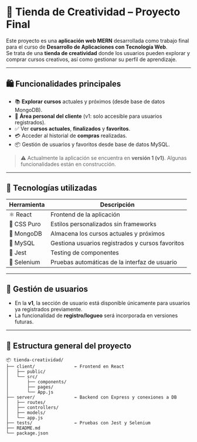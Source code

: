 # 🎨 Tienda de Creatividad – Proyecto Final

Este proyecto es una **aplicación web MERN** desarrollada como trabajo final para el curso de **Desarrollo de Aplicaciones con Tecnología Web**.  
Se trata de una **tienda de creatividad** donde los usuarios pueden explorar y comprar cursos creativos, así como gestionar su perfil de aprendizaje.

---

## 🛍️ Funcionalidades principales

- 📚 **Explorar cursos** actuales y próximos (desde base de datos MongoDB).
- 👤 **Área personal del cliente** (v1: solo accesible para usuarios registrados).
- ✅ Ver **cursos actuales**, **finalizados** y **favoritos**.
- 💳 Acceder al historial de **compras** realizadas.
- 📦 Gestión de usuarios y favoritos desde base de datos MySQL.

> ⚠️ Actualmente la aplicación se encuentra en **versión 1 (v1)**. Algunas funcionalidades están en construcción.

---

## 🧪 Tecnologías utilizadas

| Herramienta | Descripción |
|-------------|-------------|
| ⚛️ React     | Frontend de la aplicación |
| 🎨 CSS Puro | Estilos personalizados sin frameworks |
| 🍃 MongoDB  | Almacena los cursos actuales y próximos |
| 🐬 MySQL    | Gestiona usuarios registrados y cursos favoritos |
| 🧪 Jest     | Testing de componentes |
| 🧭 Selenium | Pruebas automáticas de la interfaz de usuario |

---

## 🔐 Gestión de usuarios

- En la **v1**, la sección de usuario está disponible únicamente para usuarios ya registrados previamente.
- La funcionalidad de **registro/logueo** será incorporada en versiones futuras.

---

## 📁 Estructura general del proyecto

```plaintext
📦 tienda-creatividad/
├── client/               ← Frontend en React
│   ├── public/
│   └── src/
│       ├── components/
│       ├── pages/
│       └── App.js
├── server/               ← Backend con Express y conexiones a DB
│   ├── routes/
│   ├── controllers/
│   ├── models/
│   └── app.js
├── tests/                ← Pruebas con Jest y Selenium
├── README.md
└── package.json
